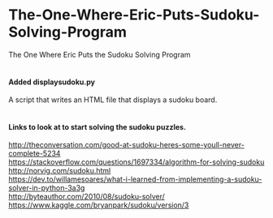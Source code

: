 # The-One-Where-Eric-Puts-Sudoku-Solving-Program
The One Where Eric Puts the Sudoku Solving Program
<br>
<br>

#### Added displaysudoku.py
A script that writes an HTML file that displays a sudoku board.
<br>
<br>

#### Links to look at to start solving the sudoku puzzles.
http://theconversation.com/good-at-sudoku-heres-some-youll-never-complete-5234 <br>
https://stackoverflow.com/questions/1697334/algorithm-for-solving-sudoku <br>
http://norvig.com/sudoku.html <br>
https://dev.to/willamesoares/what-i-learned-from-implementing-a-sudoku-solver-in-python-3a3g <br>
http://byteauthor.com/2010/08/sudoku-solver/ <br>
https://www.kaggle.com/bryanpark/sudoku/version/3 <br>
